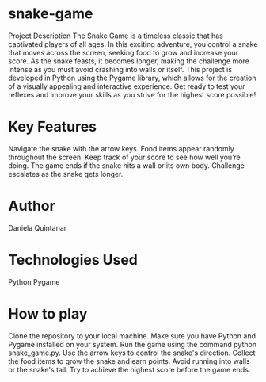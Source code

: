# snake-game
Project Description
The Snake Game is a timeless classic that has captivated players of all ages. In this exciting adventure, you control a snake that moves across the screen, seeking food to grow and increase your score. As the snake feasts, it becomes longer, making the challenge more intense as you must avoid crashing into walls or itself. This project is developed in Python using the Pygame library, which allows for the creation of a visually appealing and interactive experience. Get ready to test your reflexes and improve your skills as you strive for the highest score possible!

# Key Features
Navigate the snake with the arrow keys.
Food items appear randomly throughout the screen.
Keep track of your score to see how well you’re doing.
The game ends if the snake hits a wall or its own body.
Challenge escalates as the snake gets longer.

# Author
Daniela Quintanar

# Technologies Used 
Python
Pygame

# How to play
Clone the repository to your local machine.
Make sure you have Python and Pygame installed on your system.
Run the game using the command python snake_game.py.
Use the arrow keys to control the snake's direction.
Collect the food items to grow the snake and earn points.
Avoid running into walls or the snake's tail.
Try to achieve the highest score before the game ends.










